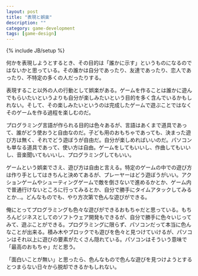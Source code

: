 ```yaml
---
layout: post
title: "表現と娯楽"
description: ""
category: game-development
tags: [game-design]
---
```

{% include JB/setup %}

何かを表現しようとするとき、その目的は「誰かに示す」というものになるのではないかと思っている。その誰かは自分であったり、友達であったり、恋人であったり、不特定の多くの人だったりする。

表現すること以外の人の行動として娯楽がある。ゲームを作ることは誰かに遊んでもらいたいというよりも自分が楽しみたいという目的を多く含んでいるかもしれない。そして、その楽しみたいというのは完成したゲームで遊ぶことではなくそのゲームを作る過程を楽しむのだ。

プログラミング言語が作られる目的は色々あるが、言語はあくまで道具であって、誰がどう使おうと自由なのだ。子ども用のおもちゃであっても、決まった遊び方は無く、それでどう遊ぼうが自由だ。自分が楽しめればいいのだ。パソコンも単なる道具であって、使い方は自由。ゲームをしてもいいし、作曲してもいいし、音楽聞いてもいいし、プログラミングしてもいい。

ゲームという娯楽でさえ、遊び方は自由と言える。特定のゲームの中での遊び方は作り手としてはきちんと決めてあるが、プレーヤーはどう遊ぼうがいい。アクションゲームやシューティングゲームで敵を倒さないで進めるかとか、ゲーム内で普通行けないところに行ってみるとか、自分で勝手にタイムアタックしてみるとか…。どんなものでも、やり方次第で色んな遊びができる。

俺にとってプログラミングも色々な遊びができるおもちゃだと思っている。もちろんビジネスとしてのソフトウェア開発もできるが、自分で勝手に色々いじってみて、遊ぶことができる。プログラミングに限らず、パソコンだって本当に色んなことが出来る。積み木やブロックでも遊びを色々と見つけていけるが、パソコンはそれ以上に遊びの要素がたくさん隠れている。パソコンはそういう意味で「最高のおもちゃ」だと思う。

「面白いことが無い」と思ったら、色んなもので色んな遊びを見つけようとするとつまらない日々から脱却できるかもしれない。
